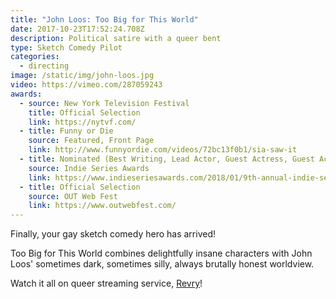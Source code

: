```yaml
---
title: "John Loos: Too Big for This World"
date: 2017-10-23T17:52:24.708Z
description: Political satire with a queer bent
type: Sketch Comedy Pilot
categories:
  - directing
image: /static/img/john-loos.jpg
video: https://vimeo.com/287059243
awards:
  - source: New York Television Festival
    title: Official Selection
    link: https://nytvf.com/
  - title: Funny or Die
    source: Featured, Front Page
    link: http://www.funnyordie.com/videos/72bc13f0b1/sia-saw-it
  - title: Nominated (Best Writing, Lead Actor, Guest Actress, Guest Actor)
    source: Indie Series Awards
    link: https://www.indieseriesawards.com/2018/01/9th-annual-indie-series-awards.html
  - title: Official Selection
    source: OUT Web Fest
    link: https://www.outwebfest.com/
---
```

Finally, your gay sketch comedy hero has arrived!

Too Big for This World combines delightfully insane characters with John Loos' sometimes dark, sometimes silly, always brutally honest worldview.

Watch it all on queer streaming service, [Revry](https://revry.tv/channel/too-big-for-this-world/)!